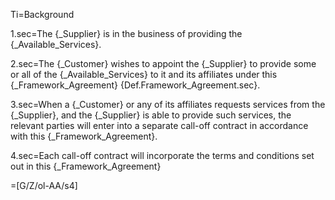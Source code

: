 Ti=Background

1.sec=The {_Supplier} is in the business of providing the {_Available_Services}.

2.sec=The {_Customer} wishes to appoint the {_Supplier} to provide some or all of the {_Available_Services} to it and its affiliates under this {_Framework_Agreement} {Def.Framework_Agreement.sec}.

3.sec=When a {_Customer} or any of its affiliates requests services from the {_Supplier}, and the {_Supplier} is able to provide such services, the relevant parties will enter into a separate call-off contract in accordance with this {_Framework_Agreement}.

4.sec=Each call-off contract will incorporate the terms and conditions set out in this {_Framework_Agreement}

=[G/Z/ol-AA/s4]
